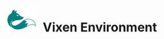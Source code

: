<div style="display: flex; align-items: center;">
    <img
        src="./assets/vixen_logo.png"
        alt="Vixen logo"
        style="width: 64px; margin-right: 16px; margin-bottom: 16px;"
    >
    <h1>Vixen Environment</h1>
</div>